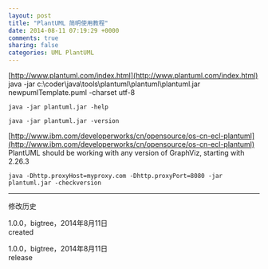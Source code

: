 ```yaml
---
layout: post
title: "PlantUML 简明使用教程"
date: 2014-08-11 07:19:29 +0000
comments: true
sharing: false
categories: UML PlantUML
---
```

[http://www.plantuml.com/index.html](http://www.plantuml.com/index.html)
    java -jar c:\coder\java\tools\plantuml\plantuml\plantuml.jar newpumlTemplate.puml -charset utf-8
    
    java -jar plantuml.jar -help
	
    java -jar plantuml.jar -version
[http://www.ibm.com/developerworks/cn/opensource/os-cn-ecl-plantuml](http://www.ibm.com/developerworks/cn/opensource/os-cn-ecl-plantuml)
PlantUML should be working with any version of GraphViz, starting with 2.26.3    

    java -Dhttp.proxyHost=myproxy.com -Dhttp.proxyPort=8080 -jar plantuml.jar -checkversion

- - -

修改历史

1.0.0，bigtree，2014年8月11日  
created  

1.0.0，bigtree，2014年8月11日  
release

